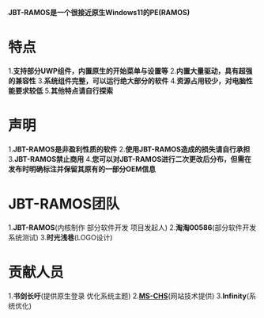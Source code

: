 **JBT-RAMOS是一个很接近原生Windows11的PE(RAMOS)**

# 特点

1.**支持部分UWP组件，内置原生的开始菜单与设置等**
2.**内置大量驱动，具有超强的兼容性**
3.**系统组件完整，可以运行绝大部分的软件**
4.**资源占用较少，对电脑性能要求较低**
5.**其他特点请自行探索**

# 声明

1.**JBT-RAMOS是非盈利性质的软件**
2.**使用JBT-RAMOS造成的损失请自行承担**
3.**JBT-RAMOS禁止商用**
4.**您可以对JBT-RAMOS进行二次更改后分布，但需在发布时明确标注并保留其原有的一部分OEM信息**

# JBT-RAMOS团队

1.**JBT-RAMOS**(内核制作 部分软件开发 项目发起人)
2.**淘淘00586**(部分软件开发 系统测试)
3.**时光浅巷**(LOGO设计)

# 贡献人员

1.**书剑长吁**(提供原生登录 优化系统主题)
2.**[MS-CHS](https://ms-chs.github.io/)**(网站技术提供)
3.**Infinity**(系统优化)
